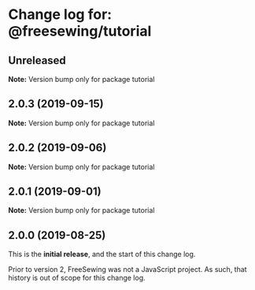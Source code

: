 # Change log for: @freesewing/tutorial


## Unreleased

**Note:** Version bump only for package tutorial


## 2.0.3 (2019-09-15)

**Note:** Version bump only for package tutorial


## 2.0.2 (2019-09-06)

**Note:** Version bump only for package tutorial


## 2.0.1 (2019-09-01)

**Note:** Version bump only for package tutorial




## 2.0.0 (2019-08-25)

This is the **initial release**, and the start of this change log.

Prior to version 2, FreeSewing was not a JavaScript project.
As such, that history is out of scope for this change log.
